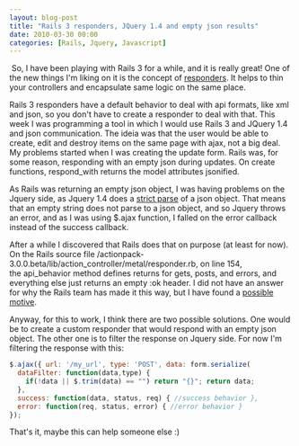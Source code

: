 ```yaml
---
layout: blog-post
title: "Rails 3 responders, JQuery 1.4 and empty json results"
date: 2010-03-30 00:00
categories: [Rails, Jquery, Javascript]
---
```

 So, I have been playing with Rails 3 for a while, and it is really great! One of the new things I'm liking on it is the concept of
[responders](\"http://ryandaigle.com/articles/2009/8/10/what-s-new-in-edge-rails-default-restful-rendering\"). It helps to thin your controllers and encapsulate same logic on the same place.

Rails 3 responders have a default behavior to deal with api formats, like xml and json, so you don't have to create a responder to deal with that. This week I was programming a tool in which I would use Rails 3 and JQuery 1.4 and json communication. The ideia was that the user would be able to create, edit and destroy items on the same page with ajax, not a big deal. My problems started when I was creating the update form. Rails was, for some reason, responding with an empty json during updates. On create functions, respond_with returns the model attributes jsonified.

As Rails was returning an empty json object, I was having problems on the Jquery side, as Jquery 1.4 does a
[strict parse](\"http://api.jquery.com/jQuery.ajax/\") of a json object. That means that an empty string does not parse to a json object, and so Jquery throws an error, and as I was using $.ajax function, I falled on the error callback instead of the success callback.

After a while I discovered that Rails does that on purpose (at least for now). On the Rails source file /actionpack-3.0.0.beta/lib/action_controller/metal/responder.rb, on line 154, the api_behavior method defines returns for gets, posts, and errors, and everything else just returns an empty :ok header. I did not have an answer for why the Rails team has made it this way, but I have found a
[possible motive](\"http://metaskills.net/2008/5/24/the-ajax-head-br-design-pattern\").

Anyway, for this to work, I think there are two possible solutions. One would be to create a custom responder that would respond with an empty json object. The other one is to filter the response on Jquery side. For now I'm filtering the response with this:

``` javascript
$.ajax({ url: '/my_url', type: 'POST', data: form.serialize(
  dataFilter: function(data,type) {
    if(!data || $.trim(data) == "") return "{}"; return data;
  },
  success: function(data, status, req) { //success behavior },
  error: function(req, status, error) { //error behavior }
});
```

That's it, maybe this can help someone else :)
